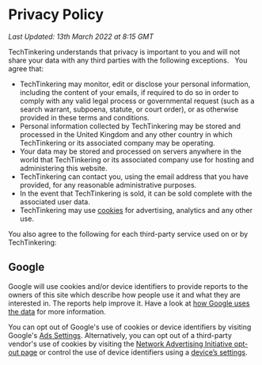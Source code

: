 # Privacy Policy

_Last Updated: 13th March 2022 at 8:15 GMT_

TechTinkering understands that privacy is important to you and will not
 share your data with any third parties with the following exceptions.
 &nbsp; You agree that:

* TechTinkering may monitor, edit or disclose your personal information, including the content of your emails, if required to do so in order to comply with any valid legal process or governmental request (such as a search warrant, subpoena, statute, or court order), or as otherwise provided in these terms and conditions.
* Personal information collected by TechTinkering may be stored and processed in the United Kingdom and any other country in which TechTinkering or its associated company may be operating.
* Your data may be stored and processed on servers anywhere in the world that TechTinkering or its associated company use for hosting and administering this website.
* TechTinkering can contact you, using the email address that you have provided, for any reasonable administrative purposes.
* In the event that TechTinkering is sold, it can be sold complete with the associated user data.
* TechTinkering may use [cookies](https://cookiesandyou.com/) for advertising, analytics and any other use.

You also agree to the following for each third-party service used on or by TechTinkering:


## Google
Google will use cookies and/or device identifiers to provide reports to the owners of this site which describe how people use it and what they are interested in.  The reports help improve it.  Have a look at [how Google uses the data](http://www.google.com/intl/en/policies/privacy/partners/) for more information.

You can opt out of Google's use of cookies or device identifiers by visiting Google's [Ads Settings](http://www.google.com/settings/ads). Alternatively, you can opt out of a third-party vendor's use of cookies by visiting the [Network Advertising Initiative opt-out page](http://www.networkadvertising.org/managing/opt_out.asp) or control the use of device identifiers using a [device’s settings](https://support.google.com/ads/answer/1660762#mob).
